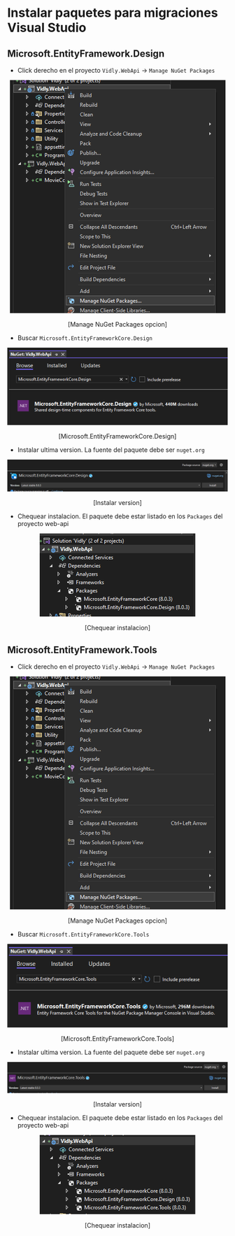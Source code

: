 # Instalar paquetes para migraciones Visual Studio

## Microsoft.EntityFramework.Design

- Click derecho en el proyecto `Vidly.WebApi` -> `Manage NuGet Packages`
<p align="center">
<img src="./images/image.png"/>
</p>

<p align="center">
[Manage NuGet Packages opcion]
</p>

- Buscar `Microsoft.EntityFrameworkCore.Design`
<p align="center">
<img src="./images/image-4.png"/>
</p>

<p align="center">
[Microsoft.EntityFrameworkCore.Design]
</p>

- Instalar ultima version. La fuente del paquete debe ser `nuget.org`

<p align="center">
<img src="./images/image-5.png"/>
</p>

<p align="center">
[Instalar version]
</p>

- Chequear instalacion. El paquete debe estar listado en los `Packages` del proyecto web-api
<p align="center">
<img src="./images/image-6.png"/>
</p>

<p align="center">
[Chequear instalacion]
</p>

## Microsoft.EntityFramework.Tools

- Click derecho en el proyecto `Vidly.WebApi` -> `Manage NuGet Packages`
<p align="center">
<img src="./images/image.png"/>
</p>

<p align="center">
[Manage NuGet Packages opcion]
</p>

- Buscar `Microsoft.EntityFrameworkCore.Tools`
<p align="center">
<img src="./images/image-7.png"/>
</p>

<p align="center">
[Microsoft.EntityFrameworkCore.Tools]
</p>

- Instalar ultima version. La fuente del paquete debe ser `nuget.org`

<p align="center">
<img src="./images/image-8.png"/>
</p>

<p align="center">
[Instalar version]
</p>

- Chequear instalacion. El paquete debe estar listado en los `Packages` del proyecto web-api
<p align="center">
<img src="./images/image-9.png"/>
</p>

<p align="center">
[Chequear instalacion]
</p>